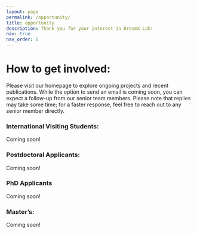 ```yaml
---
layout: page
permalink: /opportunity/
title: opportunity
description: Thank you for your interest in DreamX Lab! 
nav: true
nav_order: 6
---
```



# How to get involved:

Please visit our homepage to explore ongoing projects and recent publications. While the option to send an email is coming soon, you can expect a follow-up from our senior team members. Please note that replies may take some time; for a faster response, feel free to reach out to any senior member directly.

### International Visiting Students:
Coming soon!

### Postdoctoral Applicants:

Coming soon!

### PhD Applicants

Coming soon!

### Master’s:
Coming soon!